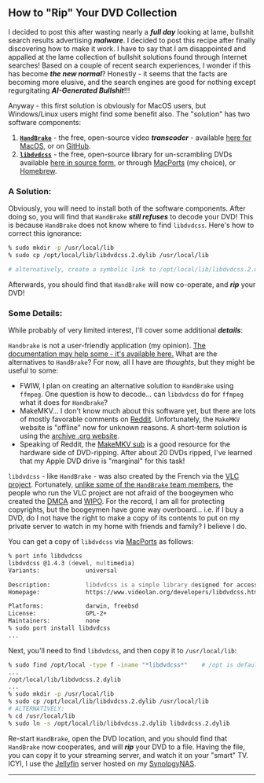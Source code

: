 ## How to "Rip" Your DVD Collection

I decided to post this after wasting nearly a ***full day*** looking at lame, bullshit search results advertising ***malware***. I decided to post this recipe after finally discovering how to make it work. I have to say that I am disappointed and appalled at the lame collection of bullshit solutions found through Internet searches! Based on a couple of recent search experiences, I wonder if this has become ***the new normal***? Honestly - it seems that the facts are becoming more elusive, and the search engines are good for nothing except regurgitating ***AI-Generated Bullshit***!!!  

Anyway - this first solution is obviously for MacOS users, but Windows/Linux users might find some benefit also.  The "solution" has two software components: 

1.  [**`HandBrake`**](https://en.wikipedia.org/wiki/HandBrake) - the free, open-source video ***transcoder*** - available [here for MacOS](https://handbrake.fr/), or on [GitHub](https://github.com/HandBrake/HandBrake/releases). 
2.  [**`libdvdcss`**](https://en.wikipedia.org/wiki/Libdvdcss) - the free, open-source library for un-scrambling DVDs available [here in source form](https://code.videolan.org/videolan/libdvdcss), or through [MacPorts](https://www.macports.org/) (my choice), or [Homebrew](https://brew.sh/). 

### A Solution:

Obviously, you will need to install both of the software components. After doing so, you will find that `HandBrake` ***still refuses*** to decode your DVD! This is because `HandBrake` does not know where to find `libdvdcss`. Here's how to correct this ignorance: 

```zsh
% sudo mkdir -p /usr/local/lib
% sudo cp /opt/local/lib/libdvdcss.2.dylib /usr/local/lib 

# alternatively, create a symbolic link to /opt/local/lib/libdvdcss.2.dylib in /usr/local/lib 
```

Afterwards, you should find that `HandBrake` will now co-operate, and ***rip*** your DVD! 

### Some Details:

While probably of very limited interest, I'll cover some additional ***details***: 

`Handbrake` is not a user-friendly application (my opinion). [The documentation may help some - it's available here.](https://handbrake.fr/docs/en/1.9.0/) What are the alternatives to `HandBrake`? For now, all I have are *thoughts*, but they might be useful to some: 

-  FWIW, I plan on creating an alternative solution to `HandBrake` using `ffmpeg`. One question is how to decode... can `libdvdcss` do for `ffmpeg` what it does for `Handbrake`? 
-  MakeMKV... I don't know much about this software yet, but there are lots of mostly favorable comments on [Reddit](https://www.reddit.com/r/makemkv/). Unfortunately, the `MakeMKV` website is "offline" now for unknown reasons. A short-term solution is using the [archive .org website](https://web.archive.org/web/20250614003333/https://www.makemkv.com/download/). 
-  Speaking of Reddit, the [MakeMKV sub](https://www.reddit.com/r/makemkv/) is a good resource for the hardware side of DVD-ripping. After about 20 DVDs ripped, I've learned that my Apple DVD drive is "marginal" for this task! 

`libdvdcss` - like `HandBrake` - was also created by the French via the [VLC project](https://www.videolan.org/). Fortunately, [unlike some of the `HandBrake` team members](https://github.com/HandBrake/HandBrake/discussions/6717#discussioncomment-12508485), the people who run the VLC project are not afraid of the boogeymen who created the [DMCA](https://en.wikipedia.org/wiki/Digital_Millennium_Copyright_Act) and [WIPO](https://en.wikipedia.org/wiki/World_Intellectual_Property_Organization). For the record, I am all for protecting copyrights, but the boogeymen have gone way overboard...  i.e. if I buy a DVD, do I not have the right to make a copy of its contents to put on my private server to watch in my home with friends and family? I believe I do. 

You can get a copy of `libdvdcss` via [MacPorts](https://www.macports.org/install.php) as follows: 

```zsh
% port info libdvdcss
libdvdcss @1.4.3 (devel, multimedia)
Variants:             universal

Description:          libdvdcss is a simple library designed for accessing DVDs like a block device without having to bother about the decryption.
Homepage:             https://www.videolan.org/developers/libdvdcss.html

Platforms:            darwin, freebsd
License:              GPL-2+
Maintainers:          none
% sudo port install libdvdcss
...
```

Next, you'll need to find `libdvdcss`, and then copy it to `/usr/local/lib`: 

```zsh
% sudo find /opt/local -type f -iname "*libdvdcss*"    # /opt is default location for MacPort installations
...
/opt/local/lib/libdvdcss.2.dylib
...
% sudo mkdir -p /usr/local/lib
% sudo cp /opt/local/lib/libdvdcss.2.dylib /usr/local/lib 
# ALTERNATIVELY: 
% cd /usr/local/lib 
% sudo ln -s /opt/local/lib/libdvdcss.2.dylib libdvdcss.2.dylib
```

Re-start `HandBrake`, open the DVD location, and you should find that `HandBrake` now cooperates, and will ***rip*** your DVD to a file. Having the file, you can copy it to your streaming server, and watch it on your "smart" TV. ICYI, I use the [Jellyfin](https://jellyfin.org/) server hosted on my [SynologyNAS](https://www.synology.com/).  

---

